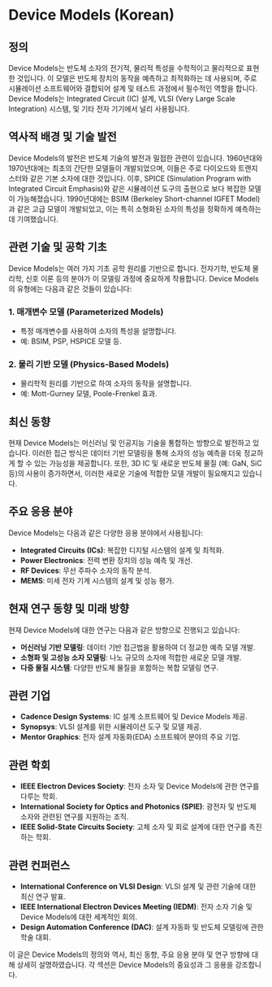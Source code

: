 # Device Models (Korean)

## 정의

Device Models는 반도체 소자의 전기적, 물리적 특성을 수학적이고 물리적으로 표현한 것입니다. 이 모델은 반도체 장치의 동작을 예측하고 최적화하는 데 사용되며, 주로 시뮬레이션 소프트웨어와 결합되어 설계 및 테스트 과정에서 필수적인 역할을 합니다. Device Models는 Integrated Circuit (IC) 설계, VLSI (Very Large Scale Integration) 시스템, 및 기타 전자 기기에서 널리 사용됩니다.

## 역사적 배경 및 기술 발전

Device Models의 발전은 반도체 기술의 발전과 밀접한 관련이 있습니다. 1960년대와 1970년대에는 최초의 간단한 모델들이 개발되었으며, 이들은 주로 다이오드와 트랜지스터와 같은 기본 소자에 대한 것입니다. 이후, SPICE (Simulation Program with Integrated Circuit Emphasis)와 같은 시뮬레이션 도구의 출현으로 보다 복잡한 모델이 가능해졌습니다. 1990년대에는 BSIM (Berkeley Short-channel IGFET Model)과 같은 고급 모델이 개발되었고, 이는 특히 소형화된 소자의 특성을 정확하게 예측하는 데 기여했습니다.

## 관련 기술 및 공학 기초

Device Models는 여러 가지 기초 공학 원리를 기반으로 합니다. 전자기학, 반도체 물리학, 신호 이론 등의 분야가 이 모델링 과정에 중요하게 작용합니다. Device Models의 유형에는 다음과 같은 것들이 있습니다:

### 1. 매개변수 모델 (Parameterized Models)
- 특정 매개변수를 사용하여 소자의 특성을 설명합니다.
- 예: BSIM, PSP, HSPICE 모델 등.

### 2. 물리 기반 모델 (Physics-Based Models)
- 물리학적 원리를 기반으로 하여 소자의 동작을 설명합니다.
- 예: Mott-Gurney 모델, Poole-Frenkel 효과.

## 최신 동향

현재 Device Models는 머신러닝 및 인공지능 기술을 통합하는 방향으로 발전하고 있습니다. 이러한 접근 방식은 데이터 기반 모델링을 통해 소자의 성능 예측을 더욱 정교하게 할 수 있는 가능성을 제공합니다. 또한, 3D IC 및 새로운 반도체 물질 (예: GaN, SiC 등)의 사용이 증가하면서, 이러한 새로운 기술에 적합한 모델 개발이 필요해지고 있습니다.

## 주요 응용 분야

Device Models는 다음과 같은 다양한 응용 분야에서 사용됩니다:

- **Integrated Circuits (ICs)**: 복잡한 디지털 시스템의 설계 및 최적화.
- **Power Electronics**: 전력 변환 장치의 성능 예측 및 개선.
- **RF Devices**: 무선 주파수 소자의 동작 분석.
- **MEMS**: 미세 전자 기계 시스템의 설계 및 성능 평가.

## 현재 연구 동향 및 미래 방향

현재 Device Models에 대한 연구는 다음과 같은 방향으로 진행되고 있습니다:

- **머신러닝 기반 모델링**: 데이터 기반 접근법을 활용하여 더 정교한 예측 모델 개발.
- **소형화 및 고성능 소자 모델링**: 나노 규모의 소자에 적합한 새로운 모델 개발.
- **다중 물질 시스템**: 다양한 반도체 물질을 포함하는 복합 모델링 연구.

## 관련 기업

- **Cadence Design Systems**: IC 설계 소프트웨어 및 Device Models 제공.
- **Synopsys**: VLSI 설계를 위한 시뮬레이션 도구 및 모델 제공.
- **Mentor Graphics**: 전자 설계 자동화(EDA) 소프트웨어 분야의 주요 기업.

## 관련 학회

- **IEEE Electron Devices Society**: 전자 소자 및 Device Models에 관한 연구를 다루는 학회.
- **International Society for Optics and Photonics (SPIE)**: 광전자 및 반도체 소자와 관련된 연구를 지원하는 조직.
- **IEEE Solid-State Circuits Society**: 고체 소자 및 회로 설계에 대한 연구를 촉진하는 학회.

## 관련 컨퍼런스

- **International Conference on VLSI Design**: VLSI 설계 및 관련 기술에 대한 최신 연구 발표.
- **IEEE International Electron Devices Meeting (IEDM)**: 전자 소자 기술 및 Device Models에 대한 세계적인 회의.
- **Design Automation Conference (DAC)**: 설계 자동화 및 반도체 모델링에 관한 학술 대회. 

이 글은 Device Models의 정의와 역사, 최신 동향, 주요 응용 분야 및 연구 방향에 대해 상세히 설명하였습니다. 각 섹션은 Device Models의 중요성과 그 응용을 강조합니다.